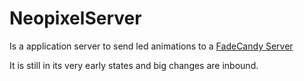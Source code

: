 # NeopixelServer

Is a application server to send led animations to a [FadeCandy Server](https://learn.adafruit.com/1500-neopixel-led-curtain-with-raspberry-pi-fadecandy/fadecandy-server-setup)

It is still in its very early states and big changes are inbound. 
